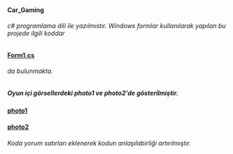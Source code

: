 #### Car_Gaming 
###### c# programlama dili ile yazılmıstır. Windows formlar kullanılarak yapılan bu projede ilgili koddar
#### [Form1.cs](Car_Gaming_C#/Form1.cs) 
###### da bulunmakta. 
##### Oyun içi görsellerdeki photo1 ve photo2'de gösterilmiştir.
#### [photo1](car-gaming-photo1.jpg) 
#### [photo2](car-gaming-photo2.jpg) 

###### Koda yorum satırları eklenerek kodun anlaşılabirliği artırılmıştır.
